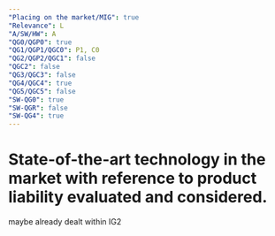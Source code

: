 ```yaml
---
"Placing on the market/MIG": true
"Relevance": L
"A/SW/HW": A
"QG0/QGP0": true
"QG1/QGP1/QGC0": P1, C0
"QG2/QGP2/QGC1": false
"QGC2": false
"QG3/QGC3": false
"QG4/QGC4": true
"QG5/QGC5": false
"SW-QG0": true
"SW-QGR": false
"SW-QG4": true
---
```


# State-of-the-art technology in the market with reference to product liability evaluated and considered.

maybe already dealt within IG2